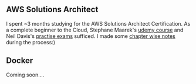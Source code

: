 ## AWS Solutions Architect
I spent ~3 months studying for the AWS Solutions Architect Certification. As a complete beginner to the Cloud, Stephane Maarek's [udemy course](https://www.udemy.com/course/aws-certified-solutions-architect-associate-saa-c03/) and Neil Davis's [practise exams](https://www.udemy.com/course/aws-certified-solutions-architect-associate-practice-tests-k/) sufficed.
I made some [chapter wise notes](https://1drv.ms/u/s!Ahp5HtEUEN_mgT1YcpqROAZIQsWi) during the process:)

## Docker
Coming soon....
